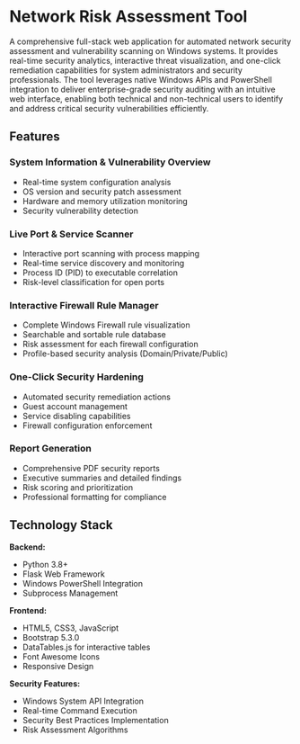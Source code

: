 # Network Risk Assessment Tool
A comprehensive full-stack web application for automated network security assessment and vulnerability scanning on Windows systems. It provides real-time security analytics, interactive threat visualization, and one-click remediation capabilities for system administrators and security professionals. The tool leverages native Windows APIs and PowerShell integration to deliver enterprise-grade security auditing with an intuitive web interface, enabling both technical and non-technical users to identify and address critical security vulnerabilities efficiently.

## Features

### System Information & Vulnerability Overview
- Real-time system configuration analysis
- OS version and security patch assessment  
- Hardware and memory utilization monitoring
- Security vulnerability detection

### Live Port & Service Scanner
- Interactive port scanning with process mapping
- Real-time service discovery and monitoring
- Process ID (PID) to executable correlation
- Risk-level classification for open ports

### Interactive Firewall Rule Manager  
- Complete Windows Firewall rule visualization
- Searchable and sortable rule database
- Risk assessment for each firewall configuration
- Profile-based security analysis (Domain/Private/Public)

### One-Click Security Hardening
- Automated security remediation actions
- Guest account management
- Service disabling capabilities
- Firewall configuration enforcement

### Report Generation
- Comprehensive PDF security reports
- Executive summaries and detailed findings
- Risk scoring and prioritization
- Professional formatting for compliance

## Technology Stack

**Backend:**
- Python 3.8+
- Flask Web Framework
- Windows PowerShell Integration
- Subprocess Management

**Frontend:**
- HTML5, CSS3, JavaScript
- Bootstrap 5.3.0
- DataTables.js for interactive tables
- Font Awesome Icons
- Responsive Design

**Security Features:**
- Windows System API Integration
- Real-time Command Execution
- Security Best Practices Implementation
- Risk Assessment Algorithms
